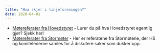 ```yaml
---
title: "Hva skjer i linjeforeningen?"
date: 2020-04-01
---
```


- [Møtereferater fra Hovedstyret](/info/innsikt-og-interface/motereferater-fra-hovedstyret/) - Lurer du på hva Hovedstyret egentlig gjør? Sjekk her!
- [Møtereferater fra Stormøter](/info/innsikt-og-interface/motereferater-fra-stormoter/) - Her er referatene fra Stormøtene, der HS og komitélederne samles for å diskutere saker som dukker opp.

